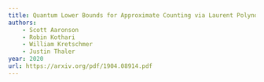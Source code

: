 ```yaml
---
title: Quantum Lower Bounds for Approximate Counting via Laurent Polynomials
authors: 
	- Scott Aaronson
	- Robin Kothari
	- William Kretschmer
	- Justin Thaler
year: 2020
url: https://arxiv.org/pdf/1904.08914.pdf
---
```



